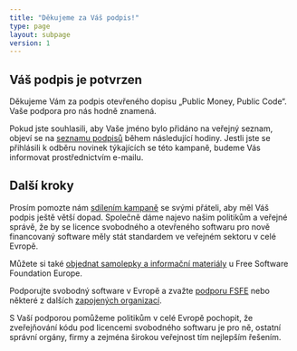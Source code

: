 ```yaml
---
title: "Děkujeme za Váš podpis!"
type: page
layout: subpage
version: 1
---
```


## Váš podpis je potvrzen

Děkujeme Vám za podpis otevřeného dopisu „Public Money, Public Code“. Vaše podpora pro nás hodně znamená.

Pokud jste souhlasili, aby Vaše jméno bylo přidáno na veřejný seznam, objeví se na [seznamu podpisů](../all-signatures) během následující hodiny.
Jestli jste se přihlásili k odběru novinek týkajících se této kampaně, budeme Vás informovat prostřednictvím e-mailu.

## Další kroky

Prosím pomozte nám [sdílením kampaně](../../#spread) se svými přáteli, aby měl Váš podpis ještě větší dopad.
Společně dáme najevo našim politikům a veřejné správě, že by se licence svobodného a otevřeného softwaru pro nově financovaný software měly stát standardem ve veřejném sektoru v celé Evropě.

Můžete si také [objednat samolepky a informační materiály](https://fsfe.org/promo#pmpc) u Free Software Foundation Europe.

Podporujte svobodný software v Evropě a zvažte [podporu FSFE](https://my.fsfe.org/donate?referrer=pmpc) nebo některé z dalších [zapojených organizací](../../#organisations).

S Vaší podporou pomůžeme politikům v celé Evropě pochopit, že zveřejňování kódu pod licencemi svobodného softwaru je pro ně, ostatní správní orgány, firmy a zejména širokou veřejnost tím nejlepším řešením.
